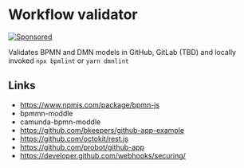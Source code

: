 # Workflow validator

[![Sponsored](https://img.shields.io/badge/chilicorn-sponsored-brightgreen.svg)](http://spiceprogram.org/oss-sponsorship)

Validates BPMN and DMN models in GitHub, GitLab (TBD) and locally invoked `npx bpmlint` or `yarn dmnlint`


## Links

  * https://www.npmjs.com/package/bpmn-js
  * bpmmn-moddle
  * camunda-bpmn-moddle
  * https://github.com/bkeepers/github-app-example
  * https://github.com/octokit/rest.js
  * https://github.com/probot/github-app
  * https://developer.github.com/webhooks/securing/
  
